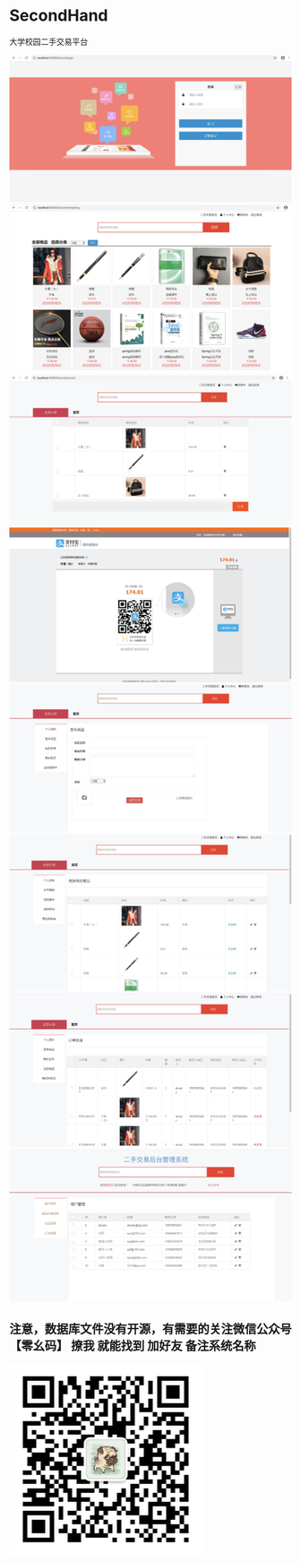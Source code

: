 # SecondHand
大学校园二手交易平台

![](images/1.png)
![](images/2.png)
![](images/3.png)
![](images/4.png)
![](images/5.png)
![](images/6.png)
![](images/7.png)
![](images/8.png)
## 注意，数据库文件没有开源，有需要的关注微信公众号【零幺码】 撩我 就能找到 加好友 备注系统名称
![](images/qrcode_for_gh_12f50bd18152_344.jpg)
